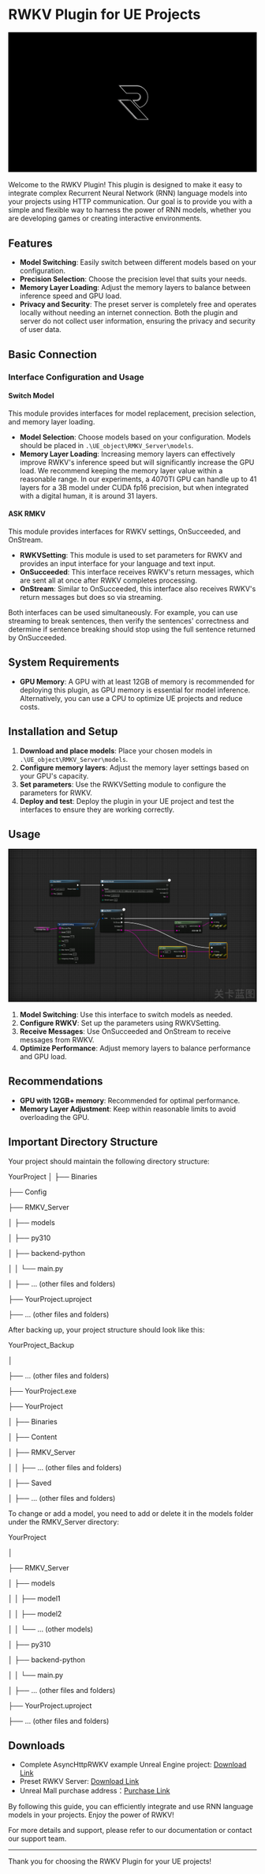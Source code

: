 # RWKV Plugin for UE Projects

![Top Image](2.png)

Welcome to the RWKV Plugin! This plugin is designed to make it easy to integrate complex Recurrent Neural Network (RNN) language models into your projects using HTTP communication. Our goal is to provide you with a simple and flexible way to harness the power of RNN models, whether you are developing games or creating interactive environments. 


## Features

- **Model Switching**: Easily switch between different models based on your configuration.
- **Precision Selection**: Choose the precision level that suits your needs.
- **Memory Layer Loading**: Adjust the memory layers to balance between inference speed and GPU load.
- **Privacy and Security**: The preset server is completely free and operates locally without needing an internet connection. Both the plugin and server do not collect user information, ensuring the privacy and security of user data.

## Basic Connection

### Interface Configuration and Usage

#### Switch Model
This module provides interfaces for model replacement, precision selection, and memory layer loading.

- **Model Selection**: Choose models based on your configuration. Models should be placed in `.\UE_object\RMKV_Server\models`.
- **Memory Layer Loading**: Increasing memory layers can effectively improve RWKV's inference speed but will significantly increase the GPU load. We recommend keeping the memory layer value within a reasonable range. In our experiments, a 4070TI GPU can handle up to 41 layers for a 3B model under CUDA fp16 precision, but when integrated with a digital human, it is around 31 layers.

#### ASK RMKV
This module provides interfaces for RWKV settings, OnSucceeded, and OnStream.

- **RWKVSetting**: This module is used to set parameters for RWKV and provides an input interface for your language and text input.
- **OnSucceeded**: This interface receives RWKV's return messages, which are sent all at once after RWKV completes processing.
- **OnStream**: Similar to OnSucceeded, this interface also receives RWKV's return messages but does so via streaming.

Both interfaces can be used simultaneously. For example, you can use streaming to break sentences, then verify the sentences' correctness and determine if sentence breaking should stop using the full sentence returned by OnSucceeded.

## System Requirements

- **GPU Memory**: A GPU with at least 12GB of memory is recommended for deploying this plugin, as GPU memory is essential for model inference. Alternatively, you can use a CPU to optimize UE projects and reduce costs.

## Installation and Setup

1. **Download and place models**: Place your chosen models in `.\UE_object\RMKV_Server\models`.
2. **Configure memory layers**: Adjust the memory layer settings based on your GPU's capacity.
3. **Set parameters**: Use the RWKVSetting module to configure the parameters for RWKV.
4. **Deploy and test**: Deploy the plugin in your UE project and test the interfaces to ensure they are working correctly.

## Usage

![Usage Image](3.png)

1. **Model Switching**: Use this interface to switch models as needed.
2. **Configure RWKV**: Set up the parameters using RWKVSetting.
3. **Receive Messages**: Use OnSucceeded and OnStream to receive messages from RWKV.
4. **Optimize Performance**: Adjust memory layers to balance performance and GPU load.

## Recommendations

- **GPU with 12GB+ memory**: Recommended for optimal performance.
- **Memory Layer Adjustment**: Keep within reasonable limits to avoid overloading the GPU.

## Important Directory Structure

Your project should maintain the following directory structure:

YourProject
│
├── Binaries

├── Config

├── RMKV_Server

│   ├── models

│   ├── py310

│   ├── backend-python

│   │   └── main.py

│   ├── ... (other files and folders)

├── YourProject.uproject

├── ... (other files and folders)

After backing up, your project structure should look like this:

YourProject_Backup

│

├── ... (other files and folders)

├── YourProject.exe

├── YourProject

│   ├── Binaries

│   ├── Content

│   ├── RMKV_Server

│   │   ├── ... (other files and folders)

│   ├── Saved

│   ├── ... (other files and folders)

To change or add a model, you need to add or delete it in the models folder under the RMKV_Server directory:

YourProject

│

├── RMKV_Server

│   ├── models

│   │   ├── model1

│   │   ├── model2

│   │   └── ... (other models)

│   ├── py310

│   ├── backend-python

│   │   └── main.py

│   ├── ... (other files and folders)

├── YourProject.uproject

├── ... (other files and folders)

## Downloads

- Complete AsyncHttpRWKV example Unreal Engine project: [Download Link](https://drive.google.com/file/d/1VDteIBL3L_fvM2JjD6XYM2M7HT-2-Par/view?usp=sharing)
- Preset RWKV Server: [Download Link](https://drive.google.com/file/d/1n8aYMsUmurpJLyNa9cv_RNVJK6HeF8rx/view?usp=sharing)
- Unreal Mall purchase address：[Purchase Link](https://www.unrealengine.com/marketplace/zh-CN/product/asynchttprwkv)

By following this guide, you can efficiently integrate and use RNN language models in your projects. Enjoy the power of RWKV!

For more details and support, please refer to our documentation or contact our support team.

---

Thank you for choosing the RWKV Plugin for your UE projects!

